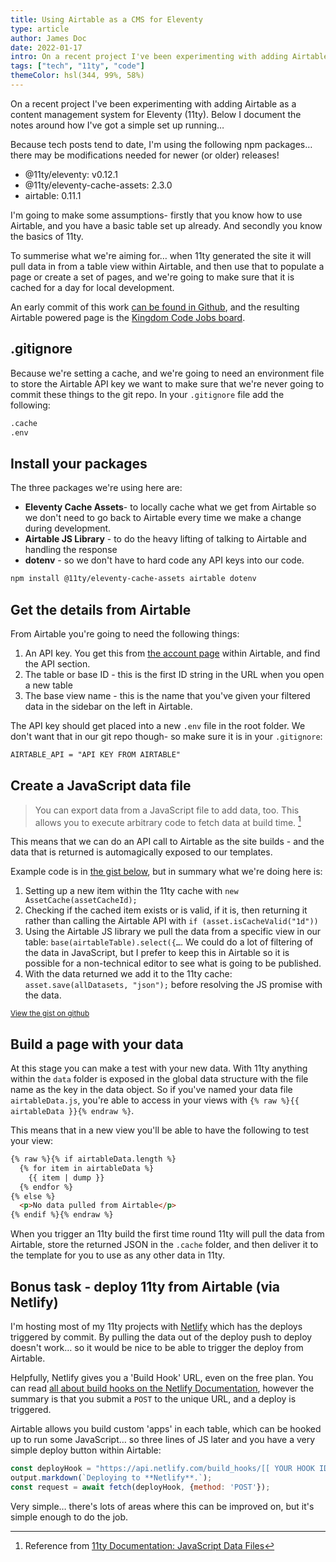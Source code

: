 ```yaml
---
title: Using Airtable as a CMS for Eleventy
type: article
author: James Doc
date: 2022-01-17
intro: On a recent project I've been experimenting with adding Airtable as a content management system for Eleventy. In this post I document the notes around how I've got a simple set up running…
tags: ["tech", "11ty", "code"]
themeColor: hsl(344, 99%, 58%)
---
```


On a recent project I've been experimenting with adding Airtable as a content management system for Eleventy (11ty). Below I document the notes around how I've got a simple set up running…

Because tech posts tend to date, I'm using the following npm packages… there may be modifications needed for newer (or older) releases!

- @11ty/eleventy: v0.12.1
- @11ty/eleventy-cache-assets: 2.3.0
- airtable: 0.11.1

I'm going to make some assumptions- firstly that you know how to use Airtable, and you have a basic table set up already. And secondly you know the basics of 11ty.

To summerise what we're aiming for… when 11ty generated the site it will pull data in from a table view within Airtable, and then use that to populate a page or create a set of pages, and we're going to make sure that it is cached for a day for local development.

An early commit of this work [can be found in Github](https://github.com/kingdom-code/kingdom-code/commit/f13156f2c1a090ab50697a901710740928a64747), and the resulting Airtable powered page is the [Kingdom Code Jobs board](https://kingdomcode.org.uk/jobs).

## .gitignore

Because we're setting a cache, and we're going to need an environment file to store the Airtable API key we want to make sure that we're never going to commit these things to the git repo. In your `.gitignore` file add the following:

```txt
.cache
.env
```

## Install your packages

The three packages we're using here are:

- **Eleventy Cache Assets**- to locally cache what we get from Airtable so we don't need to go back to Airtable every time we make a change during development.
- **Airtable JS Library** - to do the heavy lifting of talking to Airtable and handling the response
- **dotenv** - so we don't have to hard code any API keys into our code.

```bash
npm install @11ty/eleventy-cache-assets airtable dotenv
```

## Get the details from Airtable

From Airtable you're going to need the following things:

1. An API key. You get this from [the account page](https://airtable.com/account) within Airtable, and find the API section.
2. The table or base ID - this is the first ID string in the URL when you open a new table
3. The base view name - this is the name that you've given your filtered data in the sidebar on the left in Airtable.

The API key should get placed into a new `.env` file in the root folder. We don't want that in our git repo though- so make sure it is in your `.gitignore`:

```txt
AIRTABLE_API = "API KEY FROM AIRTABLE"
```

## Create a JavaScript data file

> You can export data from a JavaScript file to add data, too. This allows you to execute arbitrary code to fetch data at build time. [^11tyData]

This means that we can do an API call to Airtable as the site builds - and the data that is returned is automagically exposed to our templates.

Example code is in [the gist below](https://gist.github.com/jamesdoc/11a91c4d8bf751be55cb5ba26171aeb2), but in summary what we're doing here is:

1. Setting up a new item within the 11ty cache with `new AssetCache(assetCacheId);`
2. Checking if the cached item exists or is valid, if it is, then returning it rather than calling the Airtable API with `if (asset.isCacheValid("1d"))`
3. Using the Airtable JS library we pull the data from a specific view in our table: `base(airtableTable).select({…`. We could do a lot of filtering of the data in JavaScript, but I prefer to keep this in Airtable so it is possible for a non-technical editor to see what is going to be published.
4. With the data returned we add it to the 11ty cache: `asset.save(allDatasets, "json");` before resolving the JS promise with the data.

<script src="https://gist.github.com/jamesdoc/11a91c4d8bf751be55cb5ba26171aeb2.js"></script>

<small><a href="https://gist.github.com/jamesdoc/11a91c4d8bf751be55cb5ba26171aeb2" target="_blank">View the gist on github</a></small>

## Build a page with your data

At this stage you can make a test with your new data. With 11ty anything within the `data` folder is exposed in the global data structure with the file name as the key in the data object. So if you've named your data file `airtableData.js`, you're able to access in your views with `{% raw %}{{ airtableData }}{% endraw %}`.

This means that in a new view you'll be able to have the following to test your view:

```html
{% raw %}{% if airtableData.length %}
  {% for item in airtableData %}
    {{ item | dump }}
  {% endfor %}
{% else %}
  <p>No data pulled from Airtable</p>
{% endif %}{% endraw %}
```

When you trigger an 11ty build the first time round 11ty will pull the data from Airtable, store the returned JSON in the `.cache` folder, and then deliver it to the template for you to use as any other data in 11ty.

## Bonus task - deploy 11ty from Airtable (via Netlify)

I'm hosting most of my 11ty projects with [Netlify](https://https://netlify.com/) which has the deploys triggered by commit. By pulling the data out of the deploy push to deploy doesn't work… so it would be nice to be able to trigger the deploy from Airtable.

Helpfully, Netlify gives you a 'Build Hook' URL, even on the free plan. You can read [all about build hooks on the Netlify Documentation](https://docs.netlify.com/configure-builds/build-hooks/), however the summary is that you submit a `POST` to the unique URL, and a deploy is triggered.

Airtable allows you build custom 'apps' in each table, which can be hooked up to run some JavaScript… so three lines of JS later and you have a very simple deploy button within Airtable:

```javascript
const deployHook = "https://api.netlify.com/build_hooks/[[ YOUR HOOK ID ]]";
output.markdown(`Deploying to **Netlify**.`);
const request = await fetch(deployHook, {method: 'POST'});
```

Very simple… there's lots of areas where this can be improved on, but it's simple enough to do the job.

[^11tyData]: Reference from [11ty Documentation: JavaScript Data Files](https://www.11ty.dev/docs/data-js/)
